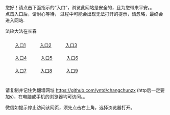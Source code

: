 您好！请点击下面指示的“入口”，浏览此网站是安全的，且为您带来平安。。 <br/>
点击入口后，请耐心等待， 过程中可能会出现无法打开的提示，请忽略，最终会进入网站. </br>

法轮大法在长春<br/>
<div style="padding:10px"><a style="margin:20px" target="_blank" href="https://d34rz61a4tgjp2.cloudfront.net/2Qpsp?pprrqxk" id="ccLink1" rel="nofollow">入口1</a> <a target="_blank" style="margin:20px" href="https://d1vd34yrh3vt9c.cloudfront.net/2Qpsp?gzqytzk" id="ccLink2" rel="nofollow">入口2</a> <a style="margin:20px" target="_blank" href="https://d12n12ls2au41u.cloudfront.net/2Qpsp?qrtgrqlv" id="ccLink3" rel="nofollow">入口3</a></div>

<div style="padding:10px" ><a style="margin:20px" target="_blank" href="https://d34rz61a4tgjp2.cloudfront.net/2Qpsp?pprrqxk" id="ccLink4" rel="nofollow">入口4</a> <a style="margin:20px" href="https://d1vd34yrh3vt9c.cloudfront.net/2Qpsp?gzqytzk" target="_blank" id="ccLink5" rel="nofollow">入口5</a> <a style="margin:20px" href="https://d12n12ls2au41u.cloudfront.net/2Qpsp?qrtgrqlv" target="_blank" id="ccLink6" rel="nofollow">入口6</a></div>

<div style="padding:10px"><a style="margin:20px" target="_blank" href="https://d34rz61a4tgjp2.cloudfront.net/2Qpsp?pprrqxk" id="ccLink7" rel="nofollow">入口7</a> <a style="margin:20px" href="https://d1vd34yrh3vt9c.cloudfront.net/2Qpsp?gzqytzk" target="_blank" id="ccLink8" rel="nofollow">入口8</a> <a style="margin:20px" target="_blank" href="https://d12n12ls2au41u.cloudfront.net/2Qpsp?qrtgrqlv" id="ccLink9" rel="nofollow">入口9</a></div>

<br/>



请复制并记住免翻墙网址 https://github.com/yntd/changchunzx (http后一定要加s)，在电脑或手机的浏览器均可访问。。<br/>

微信如提示停止访问该网页，须先点击右上角，选择浏览器打开。
